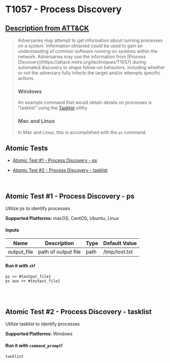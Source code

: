 # T1057 - Process Discovery
## [Description from ATT&CK](https://attack.mitre.org/wiki/Technique/T1057)
<blockquote>Adversaries may attempt to get information about running processes on a system. Information obtained could be used to gain an understanding of common software running on systems within the network. Adversaries may use the information from [Process Discovery](https://attack.mitre.org/techniques/T1057) during automated discovery to shape follow-on behaviors, including whether or not the adversary fully infects the target and/or attempts specific actions.

### Windows

An example command that would obtain details on processes is "tasklist" using the [Tasklist](https://attack.mitre.org/software/S0057) utility.

### Mac and Linux

In Mac and Linux, this is accomplished with the <code>ps</code> command.</blockquote>

## Atomic Tests

- [Atomic Test #1 - Process Discovery - ps](#atomic-test-1---process-discovery---ps)

- [Atomic Test #2 - Process Discovery - tasklist](#atomic-test-2---process-discovery---tasklist)


<br/>

## Atomic Test #1 - Process Discovery - ps
Utilize ps to identify processes

**Supported Platforms:** macOS, CentOS, Ubuntu, Linux


#### Inputs
| Name | Description | Type | Default Value | 
|------|-------------|------|---------------|
| output_file | path of output file | path | /tmp/loot.txt|

#### Run it with `sh`! 
```
ps >> #{output_file}
ps aux >> #{output_file}
```



<br/>
<br/>

## Atomic Test #2 - Process Discovery - tasklist
Utilize tasklist to identify processes

**Supported Platforms:** Windows


#### Run it with `command_prompt`! 
```
tasklist
```



<br/>
